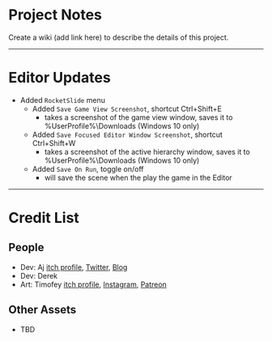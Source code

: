 # Project Notes
Create a wiki (add link here) to describe the details of this project.

---

# Editor Updates
* Added `RocketSlide` menu
  * Added `Save Game View Screenshot`, shortcut Ctrl+Shift+E
    * takes a screenshot of the game view window, saves it to %UserProfile%\Downloads (Windows 10 only)
  * Added `Save Focused Editor Window Screenshot`, shortcut Ctrl+Shift+W
    * takes a screenshot of the active hierarchy window, saves it to %UserProfile%\Downloads (Windows 10 only)
  * Added `Save On Run`, toggle on/off
    * will save the scene when the play the game in the Editor

---

# Credit List
## People
- Dev: Aj [itch profile](https://weirdbearddev.itch.io/), [Twitter](https://twitter.com/weirdbearddev), [Blog](https://weirdbearddev.com)
- Dev: Derek
- Art: Timofey [itch profile](https://timofeydraws.itch.io), [Instagram](https://www.instagram.com/timofey.draws/), [Patreon](https://www.patreon.com/timofeydraws/posts)

## Other Assets
- TBD
